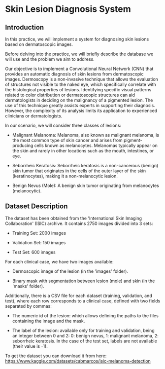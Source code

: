 # Skin Lesion Diagnosis System
## Introduction
In this practice, we will implement a system for diagnosing skin lesions based on dermatoscopic images.

Before delving into the practice, we will briefly describe the database we will use and the problem we aim to address.

Our objective is to implement a Convolutional Neural Network (CNN) that provides an automatic diagnosis of skin lesions from dermatoscopic images. Dermoscopy is a non-invasive technique that allows the evaluation of structures not visible to the naked eye, which specifically correlate with the histological properties of lesions. Identifying specific visual patterns related to color distribution or dermatoscopic structures can aid dermatologists in deciding on the malignancy of a pigmented lesion. The use of this technique greatly assists experts in supporting their diagnosis. However, the complexity of its analysis limits its application to experienced clinicians or dermatologists.

In our scenario, we will consider three classes of lesions:

- Malignant Melanoma: Melanoma, also known as malignant melanoma, is the most common type of skin cancer and arises from pigment-producing cells known as melanocytes. Melanomas typically appear on the skin and rarely in other locations such as the mouth, intestines, or eye.

- Seborrheic Keratosis: Seborrheic keratosis is a non-cancerous (benign) skin tumor that originates in the cells of the outer layer of the skin (keratinocytes), making it a non-melanocytic lesion.

- Benign Nevus (Mole): A benign skin tumor originating from melanocytes (melanocytic).

## Dataset Description
The dataset has been obtained from the 'International Skin Imaging Collaboration' (ISIC) archive. It contains 2750 images divided into 3 sets:

- Training Set: 2000 images

- Validation Set: 150 images

- Test Set: 600 images

For each clinical case, we have two images available:

- Dermoscopic image of the lesion (in the 'images' folder).

- Binary mask with segmentation between lesion (mole) and skin (in the 'masks' folder).

Additionally, there is a CSV file for each dataset (training, validation, and test), where each row corresponds to a clinical case, defined with two fields separated by commas:

- The numeric id of the lesion: which allows defining the paths to the files containing the image and the mask.

- The label of the lesion: available only for training and validation, being an integer between 0 and 2: 0: benign nevus, 1: malignant melanoma, 2: seborrheic keratosis. In the case of the test set, labels are not available (their value is -1).

To get the dataset you can download it from here: https://www.kaggle.com/datasets/cabmarcos/isic-melanoma-detection


